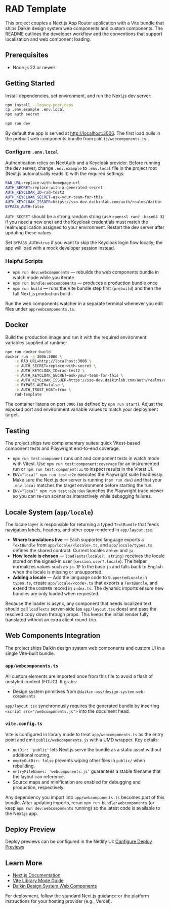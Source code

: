 # RAD Template

This project couples a Next.js App Router application with a Vite bundle that ships Daikin design system web components and custom components. The README outlines the developer workflow and the conventions that support localization and web component loading.

## Prerequisites

- Node.js 22 or newer

## Getting Started

Install dependencies, set environment, and run the Next.js dev server:

```bash
npm install --legacy-peer-deps
cp .env.example .env.local
npx auth secret

npm run dev
```

By default the app is served at [http://localhost:3006](http://localhost:3006). The first load pulls in the prebuilt web components bundle from `public/webcomponents.js`.

### Configure `.env.local`

Authentication relies on NextAuth and a Keycloak provider. Before running the dev server, change `.env.example` to `.env.local` file in the project root (Next.js automatically reads it) with the required settings:

```bash
RAD_URL=replace-with-homepage-url
AUTH_SECRET=replace-with-a-generated-secret
AUTH_KEYCLOAK_ID=rad-test2
AUTH_KEYCLOAK_SECRET=ask-your-team-for-this
AUTH_KEYCLOAK_ISSUER=https://sso-dev.daikinlab.com/auth/realms/daikin
BYPASS_AUTH=false
```

`AUTH_SECRET` should be a strong random string (use `openssl rand -base64 32` if you need a new one) and the Keycloak credentials must match the realm/application assigned to your environment. Restart the dev server after updating these values.

Set `BYPASS_AUTH=true` if you want to skip the Keycloak login flow locally; the app will load with a mock developer session instead.

### Helpful Scripts

- `npm run dev:webcomponents` — rebuilds the web components bundle in watch mode while you iterate
- `npm run bundle:webcomponents` — produces a production bundle once
- `npm run build` — runs the Vite bundle step first (`prebuild`) and then the full Next.js production build

Run the web components watcher in a separate terminal whenever you edit files under `app/webcomponents.ts`.

## Docker

Build the production image and run it with the required environment variables supplied at runtime:

```bash
npm run docker:build
docker run -p 3006:3006 \
    -e RAD_URL=http://localhost:3006 \
    -e AUTH_SECRET=replace-with-secret \
    -e AUTH_KEYCLOAK_ID=rad-test2 \
    -e AUTH_KEYCLOAK_SECRET=ask-your-team-for-this \
    -e AUTH_KEYCLOAK_ISSUER=https://sso-dev.daikinlab.com/auth/realms/daikin \
    -e BYPASS_AUTH=false \
    -e AUTH_TRUST_HOST=true \
    rad-template
```

The container listens on port `3006` (as defined by `npm run start`). Adjust the exposed port and environment variable values to match your deployment target.

## Testing

The project ships two complementary suites: quick Vitest-based component tests and Playwright end-to-end coverage.

- `npm run test:component` runs unit and component tests in watch mode with Vitest. Use `npm run test:component:coverage` for an instrumented run or `npm run test:component:ui` to inspect results in the Vitest UI.
- `ENV="local" npm run test:e2e` executes the Playwright suite headlessly. Make sure the Next.js dev server is running (`npm run dev`) and that your `.env.local` matches the target environment before starting the run.
- `ENV="local" npm run test:e2e:dev` launches the Playwright trace viewer so you can re-run scenarios interactively while debugging failures.

## Locale System (`app/locale`)

The locale layer is responsible for returning a typed `TextBundle` that feeds navigation labels, headers, and other copy rendered in `app/layout.tsx`.

- **Where translations live** — Each supported language exports a `TextBundle` from `app/locale/<locale>.ts`, and `app/locale/types.ts` defines the shared contract. Current locales are `en` and `ja`.
- **How locale is chosen** — `loadTexts(locale?: string)` receives the locale stored on the signed-in user (`session.user?.locale`). The helper normalizes values such as `ja-JP` to the base `ja` and falls back to English when the locale is missing or unsupported.
- **Adding a locale** — Add the language code to `SupportedLocale` in `types.ts`, create `app/locale/<code>.ts` that exports a `TextBundle`, and extend the `LOADERS` record in `index.ts`. The dynamic imports ensure new bundles are only loaded when requested.

Because the loader is async, any component that needs localized text should call `loadTexts` server-side (as `app/layout.tsx` does) and pass the resolved copy down through props. This keeps the initial render fully translated without an extra client round-trip.

## Web Components Integration

The project ships Daikin design system web components and custom UI in a single Vite-built bundle.

### `app/webcomponents.ts`

All custom elements are imported once from this file to avoid a flash of unstyled content (FOUC). It grabs:

- Design system primitives from `@daikin-oss/design-system-web-components`

`app/layout.tsx` synchronously requires the generated bundle by inserting `<script src="/webcomponents.js">` into the document head.

### `vite.config.ts`

Vite is configured in library mode to treat `app/webcomponents.ts` as the entry point and emit `public/webcomponents.js` with a UMD wrapper. Key details:

- `outDir: 'public'` lets Next.js serve the bundle as a static asset without additional routing.
- `emptyOutDir: false` prevents wiping other files in `public/` when rebuilding.
- `entryFileNames: 'webcomponents.js'` guarantees a stable filename that the layout can reference.
- Source maps and minification are enabled for debugging and production, respectively.

Any dependency you import into `app/webcomponents.ts` becomes part of this bundle. After updating imports, rerun `npm run bundle:webcomponents` (or keep `npm run dev:webcomponents` running) so the latest code is available to the Next.js app.

## Deploy Preview

Deploy previews can be configured in the Netlify UI: [Configure Deploy Previews](https://docs.netlify.com/deploy/deploy-types/deploy-previews/#configure-deploy-previews)

## Learn More

- [Next.js Documentation](https://nextjs.org/docs)
- [Vite Library Mode Guide](https://vitejs.dev/guide/build.html#library-mode)
- [Daikin Design System Web Components](https://www.npmjs.com/package/@daikin-oss/design-system-web-components)

For deployment, follow the standard Next.js guidance or the platform instructions for your hosting provider (e.g., Vercel).

